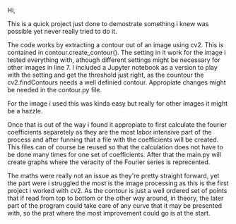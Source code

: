 Hi,

This is a quick project just done to demostrate something i knew was possible yet never really tried to do it.

The code works by extracting a contour out of an image using cv2. This is contained in contour.create_contour(). The setting in it work for the image i tested everything with, athough different settings might be necessary for other images in line 7.
I included a Jupyter notebook as a version to play with the setting and get the threshold just right, as the countour the cv2.findContours needs a well definied contour. Appropiate changes might be needed in the contour.py file.

For the image i used this was kinda easy but really for other images it might be a hazzle.

Once that is out of the way i found it appropiate to first calculate the fourier coefficients separetely as they are the most labor intensive part of the process and after funning that a file with the coefficients will be created. This files can of course be reused so that the calculation does not have to be done many times for one set of coefficients.
After that the main.py will create graphs where the veracity of the Fourier series is reprecented. 

The maths were really not an issue as they're pretty straight forward, yet the part were i struggled the most is the image processing as this is the first project i worked with cv2.
As the contour is just a well ordered set of points that if read from top to bottom or the other way around, in theory, the later part of the program could take care of any curve that it may be presented with, so the prat where the most improvement could go 
is at the start.
